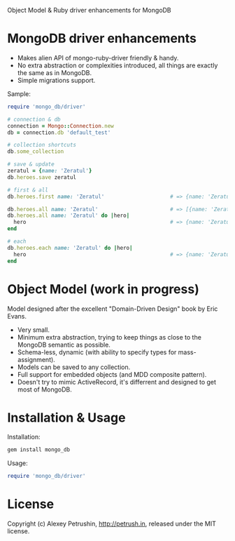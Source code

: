 Object Model & Ruby driver enhancements for MongoDB

# MongoDB driver enhancements

- Makes alien API of mongo-ruby-driver friendly & handy.
- No extra abstraction or complexities introduced, all things are exactly the same as in MongoDB.
- Simple migrations support.

Sample:

``` ruby
require 'mongo_db/driver'

# connection & db
connection = Mongo::Connection.new
db = connection.db 'default_test'

# collection shortcuts
db.some_collection

# save & update
zeratul = {name: 'Zeratul'}
db.heroes.save zeratul

# first & all    
db.heroes.first name: 'Zeratul'                     # => {name: 'Zeratul'}

db.heroes.all name: 'Zeratul'                       # => [{name: 'Zeratul'}]
db.heroes.all name: 'Zeratul' do |hero|
  hero                                              # => {name: 'Zeratul'}
end    

# each
db.heroes.each name: 'Zeratul' do |hero|
  hero                                              # => {name: 'Zeratul'}
end
```

# Object Model (work in progress)

Model designed after the excellent "Domain-Driven Design" book by Eric Evans.

- Very small.
- Minimum extra abstraction, trying to keep things as close to the MongoDB semantic as possible.
- Schema-less, dynamic (with ability to specify types for mass-assignment).
- Models can be saved to any collection.
- Full support for embedded objects (and MDD composite pattern).
- Doesn't try to mimic ActiveRecord, it's differrent and designed to get most of MongoDB.

# Installation & Usage

Installation:

``` bash
gem install mongo_db
```

Usage:

``` ruby
require 'mongo_db/driver'
```

# License

Copyright (c) Alexey Petrushin, http://petrush.in, released under the MIT license.